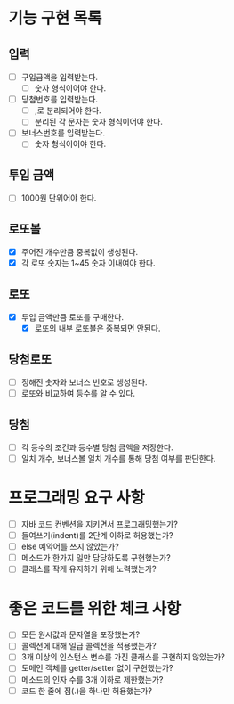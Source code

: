 # 기능 구현 목록

## 입력
- [ ] 구입금액을 입력받는다.
  - [ ] 숫자 형식이어야 한다.
- [ ] 당첨번호를 입력받는다.
  - [ ] ,로 분리되어야 한다.
  - [ ] 분리된 각 문자는 숫자 형식이어야 한다.
- [ ] 보너스번호를 입력받는다.
  - [ ] 숫자 형식이어야 한다.

## 투입 금액
- [ ] 1000원 단위어야 한다.

## 로또볼
- [x] 주어진 개수만큼 중복없이 생성된다.
- [x] 각 로또 숫자는 1~45 숫자 이내여야 한다.

## 로또
- [x] 투입 금액만큼 로또를 구매한다.
  - [x] 로또의 내부 로또볼은 중복되면 안된다.

## 당첨로또
- [ ] 정해진 숫자와 보너스 번호로 생성된다.
- [ ] 로또와 비교하여 등수를 알 수 있다.

## 당첨
- [ ] 각 등수의 조건과 등수별 당첨 금액을 저장한다.
- [ ] 일치 개수, 보너스볼 일치 개수를 통해 당첨 여부를 판단한다.

# 프로그래밍 요구 사항

- [ ] 자바 코드 컨벤션을 지키면서 프로그래밍했는가?
- [ ] 들여쓰기(indent)를 2단계 이하로 허용했는가?
- [ ] else 예약어를 쓰지 않았는가?
- [ ] 메소드가 한가지 일만 담당하도록 구현했는가?
- [ ] 클래스를 작게 유지하기 위해 노력했는가?

# 좋은 코드를 위한 체크 사항

- [ ] 모든 원시값과 문자열을 포장했는가?
- [ ] 콜렉션에 대해 일급 콜렉션을 적용했는가?
- [ ] 3개 이상의 인스턴스 변수를 가진 클래스를 구현하지 않았는가?
- [ ] 도메인 객체를 getter/setter 없이 구현했는가?
- [ ] 메소드의 인자 수를 3개 이하로 제한했는가?
- [ ] 코드 한 줄에 점(.)을 하나만 허용했는가?
